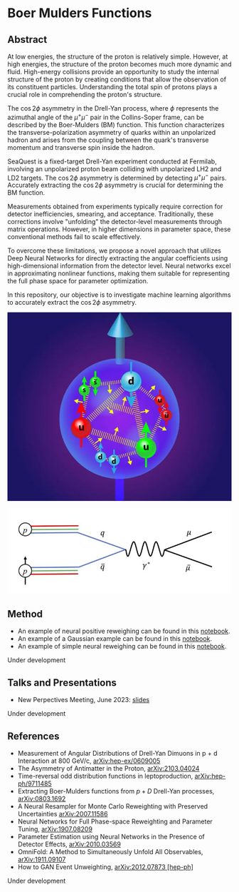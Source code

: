 # Boer Mulders Functions

## Abstract

At low energies, the structure of the proton is relatively simple. However, at high energies, the structure of the proton becomes much more dynamic and fluid. High-energy collisions provide an opportunity to study the internal structure of the proton by creating conditions that allow the observation of its constituent particles. Understanding the total spin of protons plays a crucial role in comprehending the proton's structure.

The $\cos2\phi$ asymmetry in the Drell-Yan process, where $\phi$ represents the azimuthal angle of the $\mu^{+}\mu^{-}$ pair in the Collins-Soper frame, can be described by the Boer-Mulders (BM) function. This function characterizes the transverse-polarization asymmetry of quarks within an unpolarized hadron and arises from the coupling between the quark's transverse momentum and transverse spin inside the hadron.

SeaQuest is a fixed-target Drell-Yan experiment conducted at Fermilab, involving an unpolarized proton beam colliding with unpolarized LH2 and LD2 targets. The $\cos2\phi$ asymmetry is determined by detecting $\mu^{+}\mu^{-}$ pairs. Accurately extracting the $\cos2\phi$ asymmetry is crucial for determining the BM function.

Measurements obtained from experiments typically require correction for detector inefficiencies, smearing, and acceptance. Traditionally, these corrections involve "unfolding" the detector-level measurements through matrix operations. However, in higher dimensions in parameter space, these conventional methods fail to scale effectively.

To overcome these limitations, we propose a novel approach that utilizes Deep Neural Networks for directly extracting the angular coefficients using high-dimensional information from the detector level. Neural networks excel in approximating nonlinear functions, making them suitable for representing the full phase space for parameter optimization.

In this repository, our objective is to investigate machine learning algorithms to accurately extract the $\cos2\phi$ asymmetry.

![Complicated structure of the proton](imgs/proton_structure.webp)

![Drell-Yan process](imgs/Drell-Yan.jpg)


## Method

- An example of neural positive reweighing can be found in this [notebook](https://github.com/dinupa1/BMF/blob/NeuralPositiveReweighting/NeuralPositiveReweighting.ipynb).
- An example of a Gaussian example can be found in this [notebook](https://github.com/dinupa1/BMF/blob/GaussianExample/GaussianExample.ipynb).
- An example of simple neural reweighing can be found in this [notebook](https://github.com/dinupa1/BMF/blob/NeuralPositiveReweighting/SimpleReweighting.ipynb).

Under development

## Talks and Presentations

- New Perpectives Meeting, June 2023: [slides](https://github.com/dinupa1/BMF/blob/New-Perspectives-June-2023/slides/NP-June-27-2023.pdf)

Under development

## References

- Measurement of Angular Distributions of Drell-Yan Dimuons in p + d Interaction at 800 GeV/c, [arXiv:hep-ex/0609005](https://arxiv.org/abs/hep-ex/0609005)
- The Asymmetry of Antimatter in the Proton, [arXiv:2103.04024](https://arxiv.org/abs/2103.04024)
- Time-reversal odd distribution functions in leptoproduction, [arXiv:hep-ph/9711485](https://arxiv.org/abs/hep-ph/9711485)
- Extracting Boer-Mulders functions from $p+D$ Drell-Yan processes, [arXiv:0803.1692](https://arxiv.org/abs/0803.1692)
- A Neural Resampler for Monte Carlo Reweighting with Preserved Uncertainties [arXiv:2007.11586](https://arxiv.org/abs/2007.11586)
- Neural Networks for Full Phase-space Reweighting and Parameter Tuning, [arXiv:1907.08209](https://arxiv.org/abs/1907.08209)
- Parameter Estimation using Neural Networks in the Presence of Detector Effects, [arXiv:2010.03569](https://arxiv.org/abs/2010.03569)
- OmniFold: A Method to Simultaneously Unfold All Observables, [arXiv:1911.09107](https://arxiv.org/abs/1911.09107)
- How to GAN Event Unweighting, [arXiv:2012.07873 [hep-ph]](https://arxiv.org/abs/2012.07873)

Under development